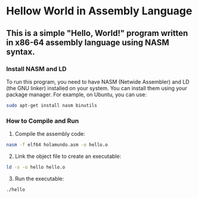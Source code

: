 # Hellow World in Assembly Language

## This is a simple "Hello, World!" program written in x86-64 assembly language using NASM syntax.
### Install NASM and LD
To run this program, you need to have NASM (Netwide Assembler) and LD (the GNU linker) installed on your system. You can install them using your package manager. For example, on Ubuntu, you can use:

```bash
sudo apt-get install nasm binutils
```
### How to Compile and Run 

1. Compile the assembly code:
```bash
nasm -f elf64 holamundo.asm -o hello.o
```
2. Link the object file to create an executable:
```bash
ld -s -o hello hello.o
```

3. Run the executable:
```bash
./hello
```
